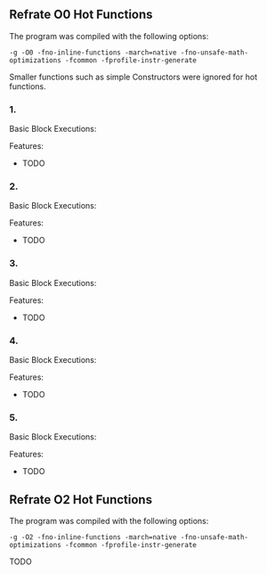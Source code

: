 ## Refrate O0 Hot Functions

The program was compiled with the following options:

```-g -O0 -fno-inline-functions -march=native -fno-unsafe-math-optimizations -fcommon -fprofile-instr-generate```

Smaller functions such as simple Constructors were ignored for hot functions.

### 1. 
Basic Block Executions: 

Features:
* TODO

### 2. 
Basic Block Executions: 

Features:
* TODO

### 3. 
Basic Block Executions: 

Features:
* TODO

### 4. 
Basic Block Executions: 

Features:
* TODO

### 5. 
Basic Block Executions: 

Features:
* TODO

## Refrate O2 Hot Functions

The program was compiled with the following options:

```-g -O2 -fno-inline-functions -march=native -fno-unsafe-math-optimizations -fcommon -fprofile-instr-generate```

TODO
